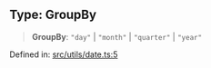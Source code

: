 
## Type: GroupBy

> **GroupBy**: `"day"` \| `"month"` \| `"quarter"` \| `"year"`

Defined in: [src/utils/date.ts:5](https://github.com/centrifuge/sdk/blob/5924ed586d0e61ad527b0c53333be0f2d6e0ea5a/src/utils/date.ts#L5)
